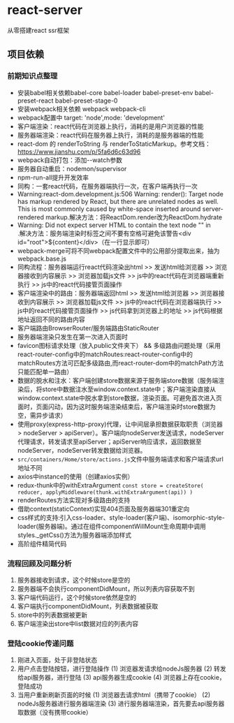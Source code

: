 # react-server
从零搭建react ssr框架

## 项目依赖

### 前期知识点整理
* 安装babel相关依赖babel-core babel-loader babel-preset-env babel-preset-react babel-preset-stage-0
* 安装webpack相关依赖 webpack webpack-cli
* webpack配置中 target: 'node',mode: 'development'
* 客户端渲染：react代码在浏览器上执行，消耗的是用户浏览器的性能
* 服务器端渲染：react代码在服务器上执行，消耗的是服务器端的性能
* react-dom 的 renderToString 与 renderToStaticMarkup。参考文档：https://www.jianshu.com/p/5fa6d6c63d96
* webpack自动打包：添加--watch参数
* 服务器自动重启：nodemon/supervisor
* npm-run-all提升开发效率
* 同构：一套react代码，在服务器端执行一次，在客户端再执行一次
* Warning:react-dom.development.js:506 Warning: render(): Target node has markup rendered by React, but there are unrelated nodes as well. This is most commonly caused by white-space inserted around server-rendered markup.解决方法：将ReactDom.render改为ReactDom.hydrate
* Warning: Did not expect server HTML to contain the text node "" in <div>.解决方法：服务端渲染时标签之间不要有空格可避免该警告\<div id="root">${content}\</div>（在一行显示即可）
* webpack-merge可将不同webpack配置文件中的公用部分提取出来，抽为webpack.base.js
* 同构流程：服务器端运行react代码渲染出html >> 发送html给浏览器 >> 浏览器接收到内容展示 >> 浏览器加载js文件 >> js中的react代码在浏览器端重新执行 >> js中的react代码接管页面操作
* 客户端渲染中的路由：服务器端返回html >> 发送html给浏览器 >> 浏览器接收到内容展示 >> 浏览器加载js文件 >> js中的react代码在浏览器端执行 >> js中的react代码接管页面操作 >> js代码拿到浏览器上的地址 >> js代码根据地址返回不同的路由内容
* 客户端路由BrowserRouter/服务端路由StaticRouter
* 服务器端渲染只发生在第一次进入页面时
* favicon图标请求处理（放入public文件夹下） && 多级路由问题处理（采用react-router-config中的matchRoutes:react-router-config中的matchRoutes方法可匹配多级路由,而react-router-dom中的matchPath方法只能匹配单一路由）
* 数据的脱水和注水：客户端创建store数据来源于服务端store数据（服务端渲染后，将store中数据注水至window.context.state中；客户端渲染直接从window.context.state中脱水拿到store数据，渲染页面。可避免首次进入页面时，页面闪动，因为这时服务端渲染结束后，客户端渲染时store数据为空，需异步请求）
* 使用proxy(express-http-proxy)代理，让中间层承担数据获取职责（浏览器 > nodeServer > apiServer）。客户端向nodeServer发送请求，nodeServer代理请求，转发请求至apiServer；apiServer响应请求，返回数据至nodeServer，nodeServer转发数据给浏览器。
* `src/containers/Home/store/actions.js`文件中服务端请求和客户端请求url地址不同
* axios中instance的使用（创建axios实例）
* redux-thunk中的withExtraArgument 
`const store = createStore(
  reducer,
  applyMiddleware(thunk.withExtraArgument(api))
)`
* renderRoutes方法实现对多级路由的支持
* 借助context(staticContext)实现404页面及服务器端301重定向
* css样式的支持:引入css-loader、style-loader(客户端)、isomorphic-style-loader(服务器端)。通过在组件componentWillMount生命周期中调用styles._getCss()方法为服务器端添加样式
* 高阶组件精简代码

### 流程回顾及问题分析
1. 服务器接收到请求，这个时候store是空的
2. 服务器端不会执行componentDidMount，所以列表内容获取不到
3. 客户端代码运行，这个时候store依然是空的
4. 客户端执行componentDidMount，列表数据被获取
5. store中的列表数据被更新
6. 客户端渲染出store中list数据对应的列表内容

### 登陆cookie传递问题
1. 刚进入页面，处于非登陆状态
2. 用户点击登陆按钮，进行登陆操作
(1) 浏览器发请求给nodeJs服务器
(2) 转发给api服务器，进行登陆
(3) api服务器生成cookie
(4) 浏览器上存在cookie，登陆成功
3. 当用户重新刷新页面的时候
(1) 浏览器去请求html（携带了cookie）
(2) nodeJs服务器进行服务器端渲染
(3) 进行服务器端渲染，首先要去api服务器取数据（没有携带cookie）
